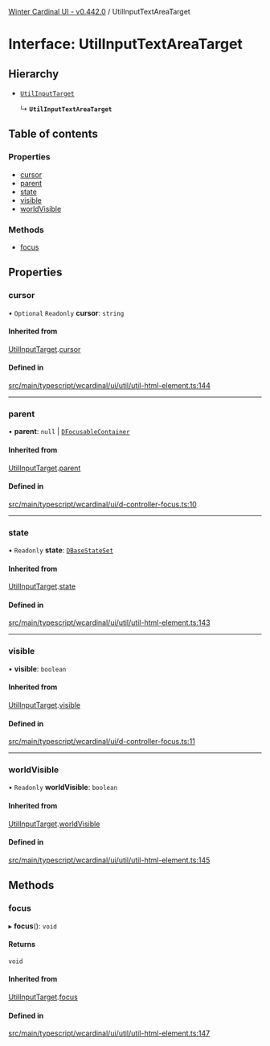 [Winter Cardinal UI - v0.442.0](../index.md) / UtilInputTextAreaTarget

# Interface: UtilInputTextAreaTarget

## Hierarchy

- [`UtilInputTarget`](UtilInputTarget.md)

  ↳ **`UtilInputTextAreaTarget`**

## Table of contents

### Properties

- [cursor](UtilInputTextAreaTarget.md#cursor)
- [parent](UtilInputTextAreaTarget.md#parent)
- [state](UtilInputTextAreaTarget.md#state)
- [visible](UtilInputTextAreaTarget.md#visible)
- [worldVisible](UtilInputTextAreaTarget.md#worldvisible)

### Methods

- [focus](UtilInputTextAreaTarget.md#focus)

## Properties

### cursor

• `Optional` `Readonly` **cursor**: `string`

#### Inherited from

[UtilInputTarget](UtilInputTarget.md).[cursor](UtilInputTarget.md#cursor)

#### Defined in

[src/main/typescript/wcardinal/ui/util/util-html-element.ts:144](https://github.com/winter-cardinal/winter-cardinal-ui/blob/v0.442.0/src/main/typescript/wcardinal/ui/util/util-html-element.ts#L144)

___

### parent

• **parent**: ``null`` \| [`DFocusableContainer`](DFocusableContainer.md)

#### Inherited from

[UtilInputTarget](UtilInputTarget.md).[parent](UtilInputTarget.md#parent)

#### Defined in

[src/main/typescript/wcardinal/ui/d-controller-focus.ts:10](https://github.com/winter-cardinal/winter-cardinal-ui/blob/v0.442.0/src/main/typescript/wcardinal/ui/d-controller-focus.ts#L10)

___

### state

• `Readonly` **state**: [`DBaseStateSet`](DBaseStateSet.md)

#### Inherited from

[UtilInputTarget](UtilInputTarget.md).[state](UtilInputTarget.md#state)

#### Defined in

[src/main/typescript/wcardinal/ui/util/util-html-element.ts:143](https://github.com/winter-cardinal/winter-cardinal-ui/blob/v0.442.0/src/main/typescript/wcardinal/ui/util/util-html-element.ts#L143)

___

### visible

• **visible**: `boolean`

#### Inherited from

[UtilInputTarget](UtilInputTarget.md).[visible](UtilInputTarget.md#visible)

#### Defined in

[src/main/typescript/wcardinal/ui/d-controller-focus.ts:11](https://github.com/winter-cardinal/winter-cardinal-ui/blob/v0.442.0/src/main/typescript/wcardinal/ui/d-controller-focus.ts#L11)

___

### worldVisible

• `Readonly` **worldVisible**: `boolean`

#### Inherited from

[UtilInputTarget](UtilInputTarget.md).[worldVisible](UtilInputTarget.md#worldvisible)

#### Defined in

[src/main/typescript/wcardinal/ui/util/util-html-element.ts:145](https://github.com/winter-cardinal/winter-cardinal-ui/blob/v0.442.0/src/main/typescript/wcardinal/ui/util/util-html-element.ts#L145)

## Methods

### focus

▸ **focus**(): `void`

#### Returns

`void`

#### Inherited from

[UtilInputTarget](UtilInputTarget.md).[focus](UtilInputTarget.md#focus)

#### Defined in

[src/main/typescript/wcardinal/ui/util/util-html-element.ts:147](https://github.com/winter-cardinal/winter-cardinal-ui/blob/v0.442.0/src/main/typescript/wcardinal/ui/util/util-html-element.ts#L147)
